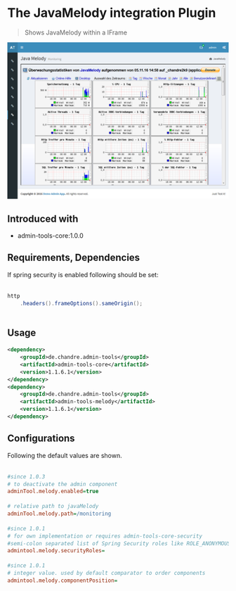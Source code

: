 # The JavaMelody integration Plugin
> Shows JavaMelody within a IFrame

 ![Preview image](doc/screen_melody_org.png?raw=true "AdminTool JavaMelody UI")

## Introduced with
* admin-tools-core:1.0.0

## Requirements, Dependencies
If spring security is enabled following should be set:

```java

http
	.headers().frameOptions().sameOrigin();
		
```	

## Usage

```xml
<dependency>
	<groupId>de.chandre.admin-tools</groupId>
	<artifactId>admin-tools-core</artifactId>
	<version>1.1.6.1</version>
</dependency>
<dependency>
	<groupId>de.chandre.admin-tools</groupId>
	<artifactId>admin-tools-melody</artifactId>
	<version>1.1.6.1</version>
</dependency>
```

## Configurations

Following the default values are shown.	
```ini

#since 1.0.3
# to deactivate the admin component
adminTool.melody.enabled=true

# relative path to javaMelody
adminTool.melody.path=/monitoring

#since 1.0.1
# for own implementation or requires admin-tools-core-security
#semi-colon separated list of Spring Security roles like ROLE_ANONYMOUS;ROLE_ADMIN
admintool.melody.securityRoles=

#since 1.0.1
# integer value. used by default comparator to order components
admintool.melody.componentPosition=
	
```